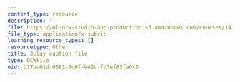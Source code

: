 ```yaml
---
content_type: resource
description: ''
file: https://ol-ocw-studio-app-production.s3.amazonaws.com/courses/14-01-principles-of-microeconomics-fall-2018/b17bc01d06815d0fbe2cfd7ef83fa0c0_1UtJGRojmIg.vtt
file_type: application/x-subrip
learning_resource_types: []
resourcetype: Other
title: 3play caption file
type: OCWFile
uid: b17bc01d-0681-5d0f-be2c-fd7ef83fa0c0
---
```

